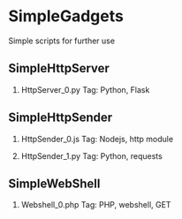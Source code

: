 # SimpleGadgets
Simple scripts for further use

## SimpleHttpServer
1. HttpServer_0.py
Tag: Python, Flask

## SimpleHttpSender
1. HttpSender_0.js
Tag: Nodejs, http module

2. HttpSender_1.py
Tag: Python, requests

## SimpleWebShell
1. Webshell_0.php
Tag: PHP, webshell, GET